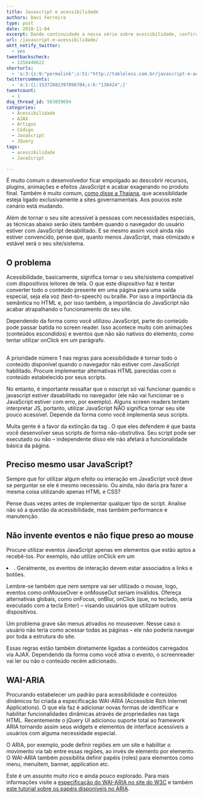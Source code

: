 ```yaml
---
title: Javascript e acessibilidade
authors: Davi Ferreira
type: post
date: 2010-11-04
excerpt: Dando continuidade a nossa série sobre acessibilidade, confira algumas dicas para desenvolver sites dinâmicos tendo um mínimo de cuidado com screen readers e navegadores com JavaScript desabilitado.
url: /javascript-e-acessibilidade/
aktt_notify_twitter:
  - yes
tweetbackscheck:
  - 1356440622
shorturls:
  - 'a:3:{s:9:"permalink";s:51:"http://tableless.com.br/javascript-e-acessibilidade";s:7:"tinyurl";s:26:"http://tinyurl.com/42jstn4";s:4:"isgd";s:19:"http://is.gd/Ry9ISe";}'
twittercomments:
  - 'a:1:{i:15372882397896704;s:6:"136424";}'
tweetcount:
  - 1
dsq_thread_id: 503039694
categories:
  - Acessibilidade
  - AJAX
  - Artigos
  - Código
  - JavaScript
  - JQuery
tags:
  - acessibilidade
  - JavaScript

---
```

É muito comum o desenvolvedor ficar empolgado ao descobrir recursos, plugins, animações e efeitos JavaScript e acabar exagerando no produto final. Também é muito comum, [como disse a Thaiana][1], que acessiblidade esteja ligado exclusivamente a sites governamentais. Aos poucos este cenário está mudando.

Além de tornar o seu site acessível à pessoas com necessidades especiais, as técnicas abaixo serão úteis também quando o navegador do usuário estiver com JavaScript desabilitado. E se mesmo assim você ainda não estiver convencido, pense que, quanto menos JavaScript, mais otimizado e estável será o seu site/sistema.

## O problema

Acessibilidade, basicamente, significa tornar o seu site/sistema compatível com dispositivos leitores de tela. O que este dispositivo faz é tentar converter todo o conteúdo presente em uma página para uma saída especial, seja ela voz (text-to-speech) ou braille. Por isso a importância da semântica no HTML e, por isso também, a importância do JavaScript não acabar atrapalhando o funcionamento do seu site.

Dependendo da forma como você utilizou JavaScript, parte do conteúdo pode passar batida no screen reader. Isso acontece muito com animações (conteúdos escondidos) e eventos que não são nativos do elemento, como tentar utilizar onClick em um parágrafo.

## <noscript>

A prioridade número 1 nas regras para acessibilidade é tornar todo o conteúdo disponível quando o navegador não estiver com JavaScript habilitado. Procure implementar alternativas HTML parecidas com o conteúdo estabelecido por seus scripts.

No entanto, é importante ressaltar que o noscript só vai funcionar quando o javascript estiver dasabilitado no navegador (ele não vai funcionar se o JavaScript estiver com erro, por exemplo). Alguns screen readers tentam interpretar JS, portanto, utilizar JavaScript NÃO significa tornar seu site pouco acessível. Depende da forma como você implementa seus scripts.

Muita gente é a favor da extinção da tag <noscript>. O que eles defendem é que basta você desenvolver seus scripts de forma não-obstrutiva. Seu script pode ser executado ou não &#8211; independente disso ele não afetará a funcionalidade básica da página.

## Preciso mesmo usar JavaScript?

Sempre que for utilizar algum efeito ou interação em JavaScript você deve se perguntar se ele é mesmo necessário. Ou ainda, não daria pra fazer a mesma coisa utilizando apenas HTML e CSS? 

Pense duas vezes antes de implementar qualquer tipo de script. Analise não só a questão da acessibilidade, mas também performance e manutenção.

## Não invente eventos e não fique preso ao mouse

Procure utilizar eventos JavaScript apenas em elementos que estão aptos a recebê-los. Por exemplo, não utilize onClick em um <li>. Geralmente, os eventos de interação devem estar associados a links e botões.

Lembre-se também que nem sempre vai ser utilizado o mouse, logo, eventos como onMouseOver e onMouseOut seriam inválidos. Ofereça alternativas globais, como onFocus, onBlur, onClick (que, no teclado, seria executado com a tecla Enter) &#8211; visando usuários que utilizam outros dispositivos.

Um problema grave são menus ativados no mouseover. Nesse caso o usuário não teria como acessar todas as páginas &#8211; ele não poderia navegar por toda a estrutura do site.

Essas regras estão também diretamente ligadas a conteúdos carregados via AJAX. Dependendo da forma como você ativa o evento, o screenreader vai ler ou não o conteúdo recém adicionado.

## WAI-ARIA

Procurando estabelecer um padrão para acessibilidade e conteúdos dinâmicos foi criada a especificação WAI-ARIA (Accessible Rich Internet Applications). O que ela faz é adicionar novas formas de identificar e habilitar funcionalidades dinâmicas através de propriedades nas tags HTML. Recentemente o jQuery UI adicionou suporte total ao framework ARIA tornando assim seus widgets e elementos de interface acessíveis a usuários com alguma necessidade especial.

O ARIA, por exemplo, pode definir regiões em um site e habilitar o movimento via tab entre essas regiões, ao invés de elemento por elemento. O WAI-ARIA também possibilita definir papéis (roles) para elementos como menu, menuitem, banner, application etc.

Este é um assunto muito rico e ainda pouco explorado. Para mais informações visite a <a href="http://www.w3.org/WAI/PF/aria/" rel="external">especificação do WAI-ARIA no site do W3C</a> e também <a href="http://www.paciellogroup.com/blog/?p=106" rel="external">este tutorial sobre os papéis disponíveis no ARIA</a>.

 [1]: /como-tornar-seu-website-acessivel